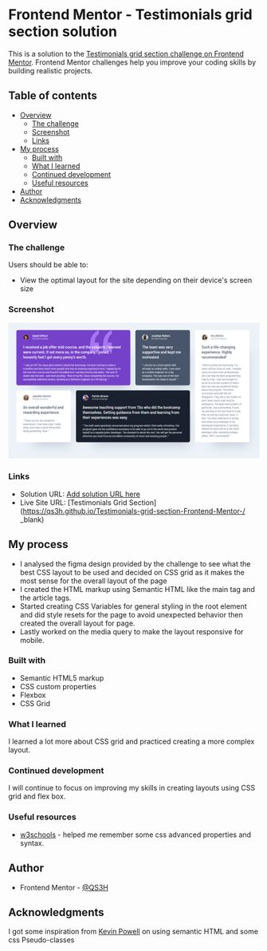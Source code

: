 # Frontend Mentor - Testimonials grid section solution

This is a solution to the [Testimonials grid section challenge on Frontend Mentor](https://www.frontendmentor.io/challenges/testimonials-grid-section-Nnw6J7Un7). Frontend Mentor challenges help you improve your coding skills by building realistic projects.

## Table of contents

- [Overview](#overview)
  - [The challenge](#the-challenge)
  - [Screenshot](#screenshot)
  - [Links](#links)
- [My process](#my-process)
  - [Built with](#built-with)
  - [What I learned](#what-i-learned)
  - [Continued development](#continued-development)
  - [Useful resources](#useful-resources)
- [Author](#author)
- [Acknowledgments](#acknowledgments)

## Overview

### The challenge

Users should be able to:

- View the optimal layout for the site depending on their device's screen size

### Screenshot

![](./images/Screenshot%202025-01-12%20111439.png)

### Links

- Solution URL: [Add solution URL here](https://your-solution-url.com)
- Live Site URL: [Testimonials Grid Section](https://qs3h.github.io/Testimonials-grid-section-Frontend-Mentor-/ \_blank)

## My process

- I analysed the figma design provided by the challenge to see what the best CSS layout to be used and decided on CSS grid as it makes the most sense for the overall layout of the page
- I created the HTML markup using Semantic HTML like the main tag and the article tags.
- Started creating CSS Variables for general styling in the root element and did style resets for the page to avoid unexpected behavior then created the overall layout for page.
- Lastly worked on the media query to make the layout responsive for mobile.

### Built with

- Semantic HTML5 markup
- CSS custom properties
- Flexbox
- CSS Grid

### What I learned

I learned a lot more about CSS grid and practiced creating a more complex layout.

### Continued development

I will continue to focus on improving my skills in creating layouts using CSS grid and flex box.

### Useful resources

- [w3schools](https://www.w3schools.com/) - helped me remember some css advanced properties and syntax.

## Author

- Frontend Mentor - [@QS3H](https://www.frontendmentor.io/profile/QS3H)

## Acknowledgments

I got some inspiration from [Kevin Powell](https://www.youtube.com/@KevinPowell) on using semantic HTML and some css Pseudo-classes
